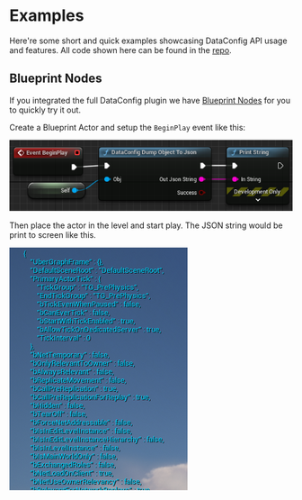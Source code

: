 # Examples

Here're some short and quick examples showcasing DataConfig API usage and features. All code shown here can be found in the [repo][1].

## Blueprint Nodes

If you integrated the full DataConfig plugin we have [Blueprint Nodes](../Extra/BlueprintNodes.md) for you to quickly try it out.

Create a Blueprint Actor and setup the `BeginPlay` event like this:

![Examples OnBeginPlay Dump](./Images/Examples-OnBeginPlayDump.png)

Then place the actor in the level and start play. The JSON string would be print to screen like this.

![Examples Blueprint PrintToScreen](./Images/Examples-BlueprintPrintToScreen.png)

[1]: https://github.com/slowburn-dev/DataConfig/blob/release/DataConfig/Source/DataConfigTests/Private/DcTestBlurb.cpp "DcTestBlurb.cpp"